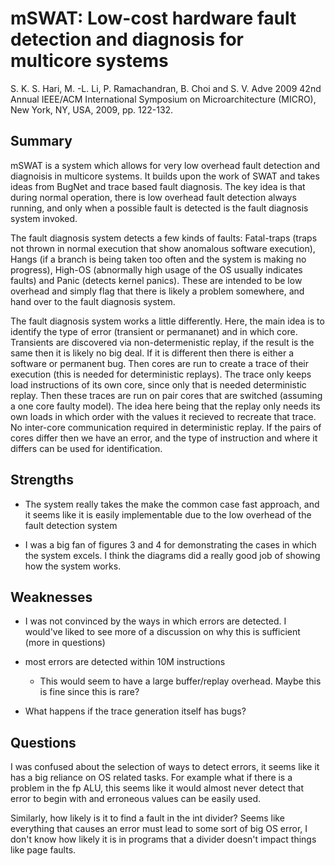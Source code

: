 # mSWAT: Low-cost hardware fault detection and diagnosis for multicore systems
S. K. S. Hari, M. -L. Li, P. Ramachandran, B. Choi and S. V. Adve 
2009 42nd Annual IEEE/ACM International Symposium on Microarchitecture (MICRO), 
New York, NY, USA, 2009, pp. 122-132.

## Summary

mSWAT is a system which allows for very low overhead fault detection and diagnoisis in multicore systems. It builds upon the work of SWAT and takes ideas from BugNet and trace based fault diagnosis. The key idea is that during normal operation, there is low overhead fault detection always running, and only when a possible fault is detected is the fault diagnosis system invoked.

The fault diagnosis system detects a few kinds of faults: Fatal-traps (traps not thrown in normal execution that show anomalous software execution), Hangs (if a branch is being taken too often and the system is making no progress), High-OS (abnormally high usage of the OS usually indicates faults) and Panic (detects kernel panics). These are intended to be low overhead and simply flag that there is likely a problem somewhere, and hand over to the fault diagnosis system.

The fault diagnosis system works a little differently. Here, the main idea is to identify the type of error (transient or permananet) and in which core. Transients are discovered via non-determenistic replay, if the result is the same then it is likely no big deal. If it is different then there is either a software or permanent bug. Then cores are run to create a trace of their execution (this is needed for deterministic replays). The trace only keeps load instructions of its own core, since only that is needed deterministic replay. Then these traces are run on pair cores that are switched (assuming a one core faulty model). The idea here being that the replay only needs its own loads in which order with the values it recieved to recreate that trace. No inter-core communication required in deterministic replay. If the pairs of cores differ then we have an error, and the type of instruction and where it differs can be used for identification.

## Strengths

- The system really takes the make the common case fast approach, and it seems like it is easily implementable due to the low overhead of the fault detection system

- I was a big fan of figures 3 and 4 for demonstrating the cases in which the system excels. I think the diagrams did a really good job of showing how the system works.

## Weaknesses

- I was not convinced by the ways in which errors are detected. I would've liked to see more of a discussion on why this is sufficient (more in questions)

- most errors are detected within 10M instructions
    - This would seem to have a large buffer/replay overhead. Maybe this is fine since this is rare?

- What happens if the trace generation itself has bugs?

## Questions

I was confused about the selection of ways to detect errors, it seems like it has a big reliance on OS related tasks. For example what if there is a problem in the fp ALU, this seems like it would almost never detect that error to begin with and erroneous values can be easily used. 

Similarly, how likely is it to find a fault in the int divider? Seems like everything that causes an error must lead to some sort of big OS error, I don't know how likely it is in programs that a divider doesn't impact things like page faults.